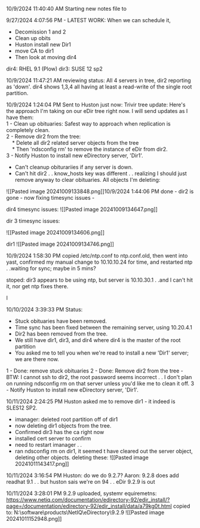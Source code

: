 10/9/2024 11:40:40 AM
Starting new notes file to 

9/27/2024 4:07:56 PM - 
LATEST WORK:
When we can schedule it, 
 - Decomission 1 and 2
 - Clean up obits
 - Huston install new Dir1
 - move CA to dir1
 - Then look at moving dir4
 

dir4: RHEL 9.1 (Plow)
dir3: SUSE 12 sp2



10/9/2024 11:47:21 AM
reviewing status:
All 4 servers in tree, dir2 reporting as 'down'.
dir4 shows 1,3,4 all having at least a read-write of the single root partition.


10/9/2024 1:24:04 PM
Sent to Huston just now:
Trivir tree update: Here's the approach I'm taking on our eDir tree right now. I will send updates as I have them:  
1 - Clean up obituaries: Safest way to approach when replication is completely clean.  
2 - Remove dir2 from the tree:  
    * Delete all dir2 related server objects from the tree  
    * Then 'ndsconfig rm' to remove the instance of eDir from dir2.  
3 - Notify Huston to install new eDirectory server, 'Dir1'.

 - Can't cleanup obiturariies if any server is down.
 - Can't hit dir2 . . know_hosts key was different . . realizing I should just remove anyway to clear obituaries.
All objects I'm deleting:

![[Pasted image 20241009133848.png]]10/9/2024 1:44:06 PM
done - dir2 is gone - now fixing timesync issues -

dir4 timesync issues:
![[Pasted image 20241009134647.png]]



dir 3 timesync issues:

![[Pasted image 20241009134606.png]]

dir1
![[Pasted image 20241009134746.png]]

10/9/2024 1:58:30 PM
copied /etc/ntp.conf to ntp.conf.old, then went into yast, confirmed my manual change to 10.10.10.24 for time, and restarted ntp . .waiting for sync; maybe in 5 mins?

stoped: dir3 appears to be using ntp, but server is 10.10.30.1 . .and I can't hit it, nor get ntp fixes there.

I


10/10/2024 3:39:33 PM
Status:
 - Stuck obituaries have been removed.
 - Time sync has been fixed between the remaining server, using 10.20.4.1
 - Dir2 has been removed from the tree.
 - We still have dir1, dir3, and dir4 where dir4 is the master of the root partition
 - You asked me to tell you when we're read to install a new 'Dir1' server; we are there now.

1 - Done: remove stuck obituaries
2 - Done: Remove dir2 from the tree - BTW: I cannot ssh to dir2, the root password seems incorrect . . I don't plan on running ndsconfig rm on that server unless you'd like me to clean it off.
3 - Notify Huston to install new eDirectory server, 'Dir1'.


10/11/2024 2:24:25 PM
Huston asked me to remove dir1 - it indeed is SLES12 SP2.
 - imanager: deleted root partition off of dir1
 - now deleting dir1 objects from the tree.
 - Confirmed dir3 has the ca right now
 - installed cert server to confirm
 - need to restart imanager . .
 - ran ndsconfig rm on dir1, it seemed t have cleared out the server object, deleting other objects.
 deleting these:
![[Pasted image 20241011143417.png]]

10/11/2024 3:16:54 PM
Huston: do we do 9.2.7?
Aaron: 9.2.8 does add readhat 9.1 . . but huston sais we're on 94 . .
eDir 9.2.9 is out 

10/11/2024 3:28:01 PM
9.2.9 uploaded, systemr equiremetns:
https://www.netiq.com/documentation/edirectory-92/edir_install/?page=/documentation/edirectory-92/edir_install/data/a79kg0t.html
copied to: N:\software\products\NetIQ\eDirectory\9.2.9
![[Pasted image 20241011152948.png]]